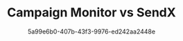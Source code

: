 ---
id: 7f3b9c8e-4e3b-4f8a-9c3b-3d1b5f1a7c2d
blueprint: comparision
title: 'Campaign Monitor vs SendX'
author: 5a99e6b0-407b-43f3-9976-ed242aa2448e
template: home
updated_by: 5a99e6b0-407b-43f3-9976-ed242aa2448e
updated_at: 1744290990
sections:
  -
    id: c73k5d9qp
    type: comparision_hero
    enabled: true
    comparision_hero_tag: 'Campaign Monitor vs SendX'
    comparision_hero_title: 'Choose the Right Email Marketing Tool for Your Business'
    comparision_hero_subtitle: 'Struggling to decide between Campaign Monitor and SendX? Discover the features, pricing, and support that make SendX the better choice for your email marketing needs.'
    comparision_hero_grid:
      -
        id: h28m4z1bt
        comparision_hero_grid_image:
          - feature-images/2.jpeg
        comparision_hero_grid_title: 'Affordable Pricing Plans'
      -
        id: x94p3d7vn
        comparision_hero_grid_image:
          - feature-images/5.jpeg
        comparision_hero_grid_title: 'User-Friendly Interface'
      -
        id: s62k8b3mq
        comparision_hero_grid_image:
          - feature-images/7.jpeg
        comparision_hero_grid_title: 'Robust Automation Features'
    comparision_hero_button_text: 'Try SendX for Free'
    comparision_hero_button_link: /signup
  -
    id: f19k6p7dw
    type: feature_blogs
    enabled: true
    feature_blogs_title: 'Why Choose SendX Over Campaign Monitor?'
    feature_blog_card:
      -
        id: x55l9q2vb
        feature_blog_image:
          - feature-images/4.jpeg
        feature_blog_title: 'Cost-Effective Solutions'
        feature_blog_content: 'SendX offers unlimited email sends at a fraction of the cost compared to Campaign Monitor’s pricing structure.'
      -
        id: n38p7b6qx
        feature_blog_image:
          - feature-images/7.jpeg
        feature_blog_title: 'Simplified Automation'
        feature_blog_content: 'SendX provides intuitive automation tools that are easy to set up, making it accessible for beginners.'
      -
        id: v22m5x9kt
        feature_blog_image:
          - feature-images/11.jpeg
        feature_blog_title: 'Exceptional Customer Support'
        feature_blog_content: 'With 24/7 support, SendX ensures you get timely assistance whenever you need it.'
  -
    id: h47m5x2dp
    type: hero
    enabled: true
    hero_title: 'Unlock Your Email Marketing Potential with SendX'
    hero_subtitle: 'Experience seamless automation, affordable pricing, and top-notch support with SendX, the smarter choice for email marketing.'
    button_text: 'Try SendX for Free'
    button_link: /signup
  -
    id: c89k2v7nw
    type: comparision_table
    enabled: true
    comparision_table_title: 'Feature Comparison: SendX vs Campaign Monitor'
    comparision_table_subtitle: 'A transparent comparison of key features between SendX and Campaign Monitor.'
    comparision_table_logo1:
      - feature-images/2.jpeg
    comparision_table_logo2:
      - feature-images/8.jpeg
    comparision_table_features:
      -
        id: f27m6q9ld
        features_title: 'Pricing'
        features_comp1: 'Starting at $7.49/month for up to 1,000 subscribers.'
        features_comp2: 'Starting at $9/month for basic features with limited sends.'
      -
        id: w15b3x7pq
        features_title: 'Email Design'
        features_comp1: 'User-friendly drag-and-drop editor with customizable templates.'
        features_comp2: 'Elegant templates with a focus on design but less flexibility.'
      -
        id: l49y2c5mv
        features_title: 'Automation'
        features_comp1: 'Streamlined automation with easy setup for autoresponders and drip campaigns.'
        features_comp2: 'Advanced automation features but can be complex for beginners.'
      -
        id: p38z6b4wk
        features_title: 'Customer Support'
        features_comp1: '24/7 live chat and email support.'
        features_comp2: 'Limited support hours with slower response times.'
      -
        id: s51n8v3kt
        features_title: 'Analytics'
        features_comp1: 'Straightforward analytics with essential metrics.'
        features_comp2: 'Comprehensive analytics but can be overwhelming for new users.'
  -
    id: p42l7b3zw
    type: comparision_pricing
    enabled: true
    comparision_table_title: 'Pricing Comparison: SendX vs Campaign Monitor'
    comparision_table_subtitle: 'SendX offers a more budget-friendly option for businesses of all sizes.'
    comparision_table_title0: Subscribers
    comparision_table_title1: SendX
    comparision_table_title2: Campaign Monitor
    comparision_table_pricing:
      -
        id: f71m2x8vd
        pricing_title: '1,000'
        pricing_comp1: $7.49/mo
        pricing_comp2: $9/mo
      -
        id: w85n9b4kt
        pricing_title: '2,500'
        pricing_comp1: $14.99/mo
        pricing_comp2: $29/mo
      -
        id: n37p6v1lw
        pricing_title: '5,000'
        pricing_comp1: $29.99/mo
        pricing_comp2: $49/mo
    comparision_table_footer_text: '* Pricing based on the latest information as of 08/13/24.'

  - 
    id: g18z3n5vk
    type: comparision_feature_table
    enabled: true
    comparision_features_title: "Feature-wise Comparison of SendX and Campaign Monitor"
    comparision_feature_table:
      - 
        id: t63l2f9rb
        comparision_features_ques: 'User Interface'
        comparision_features_ans_title: 'Feature'
        comparision_features_ans_title1: 'SendX'
        comparision_features_ans_title2: 'Campaign Monitor'
        comparision_features_ans:
          -
            id: b12p7c8mw
            comparision_features_ans_comp_title: 'Ease of Use'
            comparision_features_ans_comp1: 'Intuitive and straightforward.'
            comparision_features_ans_comp2: 'Elegant but can be complex for new users.'
          -
            id: y84r5q7ls
            comparision_features_ans_comp_title: 'Customization Options'
            comparision_features_ans_comp1: 'Flexible templates for quick edits.'
            comparision_features_ans_comp2: 'Highly customizable but requires design skills.'
          -
            id: v91f2k4tp
            comparision_features_ans_comp_title: 'Mobile Responsiveness'
            comparision_features_ans_comp1: 'Mobile-friendly templates.'
            comparision_features_ans_comp2: 'Responsive designs but limited mobile editing.'
          
      -
        id: a56q3v9rb
        comparision_features_ques: 'Automation Capabilities'
        comparision_features_ans_title: 'Feature'
        comparision_features_ans_title1: 'SendX'
        comparision_features_ans_title2: 'Campaign Monitor'
        comparision_features_ans:
          -
            id: h98p2m6xz
            comparision_features_ans_comp_title: 'Autoresponders'
            comparision_features_ans_comp1: 'Easy setup for autoresponders.'
            comparision_features_ans_comp2: 'Advanced but complex setup.'
          -
            id: v21r8d3lf
            comparision_features_ans_comp_title: 'Drip Campaigns'
            comparision_features_ans_comp1: 'Simple and effective.'
            comparision_features_ans_comp2: 'Powerful but requires more time to configure.'

      -
        id: x53n9p1zr
        comparision_features_ques: 'Support and Resources'
        comparision_features_ans_title: 'Feature'
        comparision_features_ans_title1: 'SendX'
        comparision_features_ans_title2: 'Campaign Monitor'
        comparision_features_ans:
          -
            id: q15c8y4kv
            comparision_features_ans_comp_title: 'Customer Support'
            comparision_features_ans_comp1: '24/7 support via chat and email.'
            comparision_features_ans_comp2: 'Limited support hours.'
          -
            id: l22z3x5sn
            comparision_features_ans_comp_title: 'Knowledge Base'
            comparision_features_ans_comp1: 'Comprehensive guides and resources.'
            comparision_features_ans_comp2: 'Extensive but can be hard to navigate.'

  -
    id: f92l8d0kp
    type: faqs
    enabled: true
    faq_title: "FAQs"
    faqs:
      - 
        faq_ques: "Is there a free trial for SendX?"
        faq_ans: "Yes, SendX offers a 14-day free trial with full access to all features, allowing you to explore its capabilities without any commitment."
      - 
        faq_ques: "How does SendX compare to Campaign Monitor in terms of deliverability?"
        faq_ans: "SendX is designed to ensure high deliverability rates with managed IPs and real-time monitoring, making it a reliable choice for email marketing."
      - 
        faq_ques: "Can I switch from Campaign Monitor to SendX easily?"
        faq_ans: "Absolutely! SendX provides tools and support to help you migrate your contacts and campaigns smoothly from Campaign Monitor."
      - 
        faq_ques: "What makes SendX a better choice for small businesses?"
        faq_ans: "SendX offers affordable pricing, user-friendly features, and exceptional customer support, making it ideal for small businesses looking to grow their email marketing efforts."
      - 
        faq_ques: "Are there any hidden fees with SendX?"
        faq_ans: "No, SendX has transparent pricing with no hidden fees, ensuring you know exactly what you’re paying for."

  -
    id: l93k2d8qp
    type: logo_cloud
    enabled: true
    logo_cloud_title: "Trusted by Thousands of Users"
    logo_cloud_subtitle: "Join the community of businesses that trust SendX for their email marketing needs."
    logo_cloud_button_text: "See All Reviews"
    logo_cloud_button_link: "/reviews"
    logos:
      -
        id: l21b3x9nd
        logo_icon:
          - feature-images/2.jpeg
      -
        id: d64p7f3ak
        logo_icon:
          - feature-images/5.jpeg
      -
        id: q88z1m7bw
        logo_icon:
          - feature-images/7.jpeg
      -
        id: f13k5v9lz
        logo_icon:
          - feature-images/9.jpeg
      -
        id: w47m8s2kt
        logo_icon:
          - feature-images/11.jpeg
---